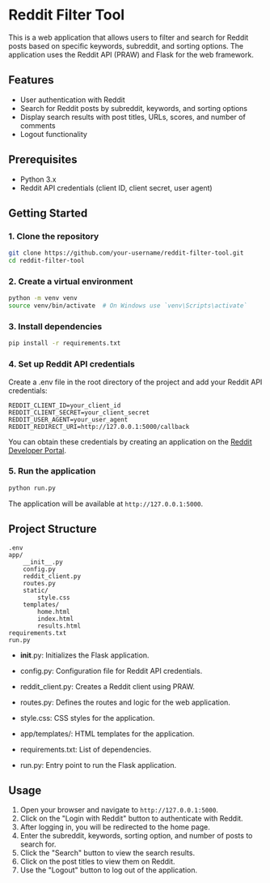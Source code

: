 # Reddit Filter Tool

This is a web application that allows users to filter and search for Reddit posts based on specific keywords, subreddit, and sorting options. The application uses the Reddit API (PRAW) and Flask for the web framework.

## Features

- User authentication with Reddit
- Search for Reddit posts by subreddit, keywords, and sorting options
- Display search results with post titles, URLs, scores, and number of comments
- Logout functionality

## Prerequisites

- Python 3.x
- Reddit API credentials (client ID, client secret, user agent)

## Getting Started

### 1. Clone the repository

```sh
git clone https://github.com/your-username/reddit-filter-tool.git
cd reddit-filter-tool
```

### 2. Create a virtual environment

```sh
python -m venv venv
source venv/bin/activate  # On Windows use `venv\Scripts\activate`
```

### 3. Install dependencies

```sh
pip install -r requirements.txt
```

### 4. Set up Reddit API credentials

Create a .env file in the root directory of the project and add your Reddit API credentials:

```
REDDIT_CLIENT_ID=your_client_id
REDDIT_CLIENT_SECRET=your_client_secret
REDDIT_USER_AGENT=your_user_agent
REDDIT_REDIRECT_URI=http://127.0.0.1:5000/callback
```

You can obtain these credentials by creating an application on the [Reddit Developer Portal](https://www.reddit.com/prefs/apps).

### 5. Run the application

```sh
python run.py
```

The application will be available at `http://127.0.0.1:5000`.

## Project Structure

```
.env
app/
    __init__.py
    config.py
    reddit_client.py
    routes.py
    static/
        style.css
    templates/
        home.html
        index.html
        results.html
requirements.txt
run.py
```

- __init__.py: Initializes the Flask application. 

- config.py: Configuration file for Reddit API credentials.

- reddit_client.py: Creates a Reddit client using PRAW.

- routes.py: Defines the routes and logic for the web application.

- style.css: CSS styles for the application.

- app/templates/: HTML templates for the application.

- requirements.txt: List of dependencies.

- run.py: Entry point to run the Flask application.

## Usage

1. Open your browser and navigate to `http://127.0.0.1:5000`.
2. Click on the "Login with Reddit" button to authenticate with Reddit.
3. After logging in, you will be redirected to the home page.
4. Enter the subreddit, keywords, sorting option, and number of posts to search for.
5. Click the "Search" button to view the search results.
6. Click on the post titles to view them on Reddit.
7. Use the "Logout" button to log out of the application.
